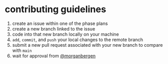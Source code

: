 #  contributing guidelines

1.  create an issue within one of the phase plans
2.  create a new branch linked to the issue
3.  code into that new branch locally on your machine
4.  `add`, `commit`, and `push` your local changes to the remote branch
5.  submit a new pull request associated with your new branch to compare with `main`
6.  wait for approval from [@morganbergen](https://github.com/MorganBergen/)
